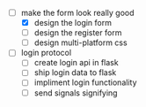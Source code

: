 - [ ] make the form look really good
     - [x] design the login form
     - [ ] design the register form 
     - [ ] design multi-platform css
- [ ] login protocol
     - [ ] create login api in flask
     - [ ] ship login data to flask
     - [ ] impliment login functionality
     - [ ] send signals signifying  